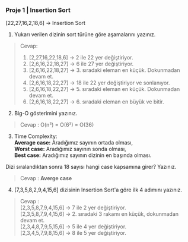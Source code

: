 ### Proje 1 | Insertion Sort

[22,27,16,2,18,6] -> Insertion Sort

1. Yukarı verilen dizinin sort türüne göre aşamalarını yazınız.

>Cevap:     
 >1. [2,27,16,22,18,6] -> 2 ile 22 yer değiştiriyor.
 >2. [2,6,16,22,18,27] -> 6 ile 27 yer değiştiriyor. 
 >3. [2,6,16,22,18,27] -> 3. sıradaki eleman en küçük. Dokunmadan devam et.
 >4. [2,6,16,18,22,27] -> 18 ile 22 yer değiştiriyor ve sonlanıyor.
 >5. [2,6,16,18,22,27] -> 5. sıradaki eleman en küçük. Dokunmadan devam et.
 >6. [2,6,16,18,22,27] -> 6. sıradaki eleman en büyük ve bitir.
2. Big-O gösterimini yazınız.

>Cevap : O(n²) = O(6²) = O(36)
3. Time Complexity:     
    **Average case:** Aradığımız sayının ortada olması,     
    **Worst case:**  Aradığımız sayının sonda olması,     
    **Best case:** Aradığımız sayının dizinin en başında olması.    

Dizi sıralandıktan sonra 18 sayısı hangi case kapsamına girer? Yazınız.  
>Cevap : **Averge case**
4. [7,3,5,8,2,9,4,15,6] dizisinin Insertion Sort'a göre ilk 4 adımını yazınız.  
>Cevap :     
>[2,3,5,8,7,9,4,15,6] -> 7 ile 2 yer değiştiriyor.  
>[2,3,5,8,7,9,4,15,6] -> 2. sıradaki 3 rakamı en küçük, dokunmadan devam et.     
>[2,3,4,8,7,9,5,15,6] -> 5 ile 4 yer değiştiriyor.  
>[2,3,4,5,7,9,8,15,6] -> 8 ile 5 yer değiştiriyor.
